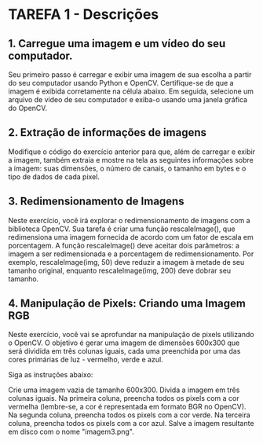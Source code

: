 # TAREFA 1 - Descrições

## 1. Carregue uma imagem e um vídeo do seu computador.
Seu primeiro passo é carregar e exibir uma imagem de sua escolha a partir do seu computador usando Python e OpenCV. Certifique-se de que a imagem é exibida corretamente na célula abaixo.
Em seguida, selecione um arquivo de vídeo de seu computador e exiba-o usando uma janela gráfica do OpenCV.

## 2. Extração de informações de imagens
Modifique o código do exercício anterior para que, além de carregar e exibir a imagem, também extraia e mostre na tela as seguintes informações sobre a imagem: suas dimensões, o número de canais, o tamanho em bytes e o tipo de dados de cada pixel.

## 3. Redimensionamento de Imagens
Neste exercício, você irá explorar o redimensionamento de imagens com a biblioteca OpenCV. Sua tarefa é criar uma função rescaleImage(), que redimensiona uma imagem fornecida de acordo com um fator de escala em porcentagem.
A função rescaleImage() deve aceitar dois parâmetros: a imagem a ser redimensionada e a porcentagem de redimensionamento. Por exemplo, rescaleImage(img, 50) deve reduzir a imagem à metade de seu tamanho original, enquanto rescaleImage(img, 200) deve dobrar seu tamanho.

## 4. Manipulação de Pixels: Criando uma Imagem RGB
Neste exercício, você vai se aprofundar na manipulação de pixels utilizando o OpenCV. O objetivo é gerar uma imagem de dimensões 600x300 que será dividida em três colunas iguais, cada uma preenchida por uma das cores primárias de luz - vermelho, verde e azul.

Siga as instruções abaixo:

Crie uma imagem vazia de tamanho 600x300.
Divida a imagem em três colunas iguais. Na primeira coluna, preencha todos os pixels com a cor vermelha (lembre-se, a cor é representada em formato BGR no OpenCV). Na segunda coluna, preencha todos os pixels com a cor verde. Na terceira coluna, preencha todos os pixels com a cor azul.
Salve a imagem resultante em disco com o nome "imagem3.png".

